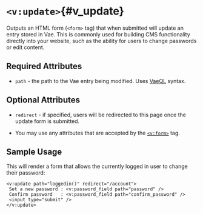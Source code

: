 # `<v:update>`{#v_update}

Outputs an HTML form (`<form>` tag) that when submitted will update an
entry stored in Vae. This is commonly used for building CMS
functionality directly into your website, such as the ability for users
to change passwords or edit content.

## Required Attributes

-   `path` - the path to the Vae entry being modified. Uses
    [VaeQL](#vaeql) syntax.

## Optional Attributes

-   `redirect` - if specified, users will be redirected to this page
    once the update form is submitted.

-   You may use any attributes that are accepted by the
    [`<v:form>`](#v_form) tag.

## Sample Usage

This will render a form that allows the currently logged in user to
change their password:

    <v:update path="loggedin()" redirect="/account">
     Set a new password : <v:password_field path="password" />
     Confirm password   : <v:password_field path="confirm_password" />
     <input type="submit" />
    </v:update>
